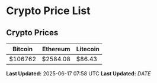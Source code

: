 # Crypto Price List

## Crypto Prices
| Bitcoin | Ethereum | Litecoin |
| ------- | -------- | -------- |
| $106762 | $2584.08 | $86.43 |
**Last Updated:** 2025-06-17 07:58 UTC
**Last Updated:** $DATE$

